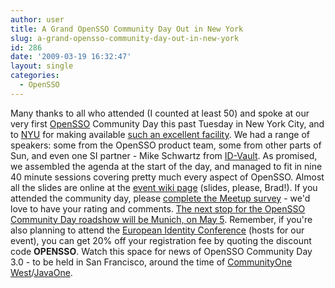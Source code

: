 ```yaml
---
author: user
title: A Grand OpenSSO Community Day Out in New York
slug: a-grand-opensso-community-day-out-in-new-york
id: 286
date: '2009-03-19 16:32:47'
layout: single
categories:
  - OpenSSO
---
```


Many thanks to all who attended (I counted at least 50) and spoke at our very first [OpenSSO](http://opensso.org/) Community Day this past Tuesday in New York City, and to [NYU](http://www.nyu.edu/) for making available [such an excellent facility](http://www.nyu.edu/kimmel.center/). We had a range of speakers: some from the OpenSSO product team, some from other parts of Sun, and even one SI partner - Mike Schwartz from [ID-Vault](http://www.id-vault.us/). As promised, we assembled the agenda at the start of the day, and managed to fit in nine 40 minute sessions covering pretty much every aspect of OpenSSO. Almost all the slides are online at the [event wiki page](http://wikis.sun.com/display/OpenSSO/OpenSSO+Community+Day+-+NYC+-+March+17+2009) (slides, please, Brad!). If you attended the community day, please [complete the Meetup survey](http://www.meetup.com/opensso/events/survey/?eventId=9588430) - we'd love to have your rating and comments. [The next stop for the OpenSSO Community Day roadshow will be Munich, on May 5](http://blog.superpat.com/2009/02/07/opensso-community-day-2-0-munich-may-5-2009/). Remember, if you're also planning to attend the [European Identity Conference](https://www.id-conf.com/eic2009) (hosts for our event), you can get 20% off your registration fee by quoting the discount code **OPENSSO**. Watch this space for news of OpenSSO Community Day 3.0 - to be held in San Francisco, around the time of [CommunityOne West](http://developers.sun.com/events/communityone/2009/west/)/[JavaOne](http://java.sun.com/javaone/).